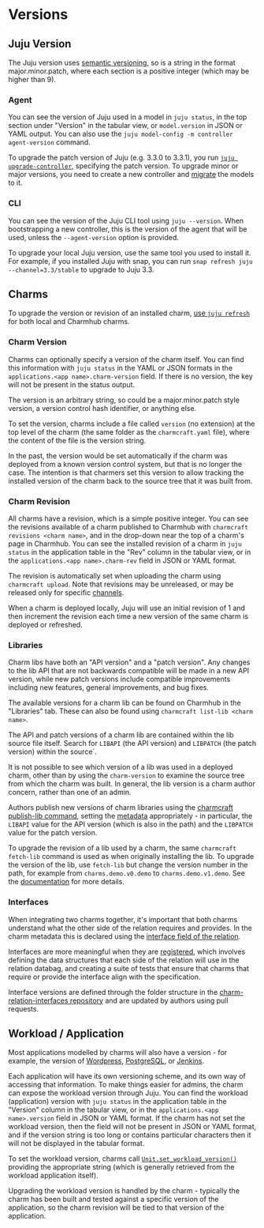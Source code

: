 # Versions

## Juju Version

The Juju version uses [semantic versioning](https://semver.org/), so is a string in the format
major.minor.patch, where each section is a positive integer (which may be higher than 9).

### Agent

You can see the version of Juju used in a model in `juju status`, in the top section under
"Version" in the tabular view, or `model.version` in JSON or YAML output. You can also use the
`juju model-config -m controller agent-version` command.

To upgrade the patch version of Juju (e.g. 3.3.0 to 3.3.1), you run
[`juju upgrade-controller`](https://juju.is/docs/juju/juju-upgrade-controller), specifying the
patch version. To upgrade minor or major versions, you need to create a new controller and
[migrate](https://juju.is/docs/juju/juju-migrate) the models to it.

### CLI

You can see the version of the Juju CLI tool using `juju --version`. When bootstrapping a new
controller, this is the version of the agent that will be used, unless the `--agent-version` option
is provided.

To upgrade your local Juju version, use the same tool you used to install it. For example, if you
installed Juju with snap, you can run `snap refresh juju --channel=3.3/stable` to upgrade to
Juju 3.3.

## Charms

To upgrade the version or revision of an installed charm,
[use `juju refresh`](https://juju.is/docs/juju/manage-charms#heading--update-a-charm) for both
local and Charmhub charms.

### Charm Version

Charms can optionally specify a version of the charm itself. You can find this information with
`juju status` in the YAML or JSON formats in the `applications.<app name>.charm-version` field. If
there is no version, the key will not be present in the status output.

The version is an arbitrary string, so could be a major.minor.patch style version, a version control
hash identifier, or anything else.

To set the version, charms include a file called `version` (no extension) at the top level of the
charm (the same folder as the `charmcraft.yaml` file), where the content of the file is the version
string.

In the past, the version would be set automatically if the charm was deployed from a known version
control system, but that is no longer the case. The intention is that charmers set this version to
allow tracking the installed version of the charm back to the source tree that it was built from.

### Charm Revision

All charms have a revision, which is a simple positive integer. You can see the revisions available
of a charm published to Charmhub with `charmcraft revisions <charm name>`, and in the drop-down near
the top of a charm's page in Charmhub. You can see the installed revision of a charm in
`juju status` in the application table in the "Rev" column in the tabular view, or in the
`applications.<app name>.charm-rev` field in JSON or YAML format.

The revision is automatically set when uploading the charm using `charmcraft upload`. Note that
revisions may be unreleased, or may be released only for specific
[channels](https://juju.is/docs/sdk/charmcraft-release).

When a charm is deployed locally, Juju will use an initial revision of 1 and then increment the
revision each time a new version of the same charm is deployed or refreshed.

### Libraries

Charm libs have both an "API version" and a "patch version". Any changes to the lib API that are not
backwards compatible will be made in a new API version, while new patch versions include compatible
improvements including new features, general improvements, and bug fixes.

The available versions for a charm lib can be found on Charmhub in the "Libraries" tab. These can
also be found using `charmcraft list-lib <charm name>`.

The API and patch versions of a charm lib are contained within the lib source file itself. Search
for `LIBAPI` (the API version) and `LIBPATCH` (the patch version) within the source`.

It is not possible to see which version of a lib was used in a deployed charm, other than by using
the `charm-version` to examine the source tree from which the charm was built. In general, the lib
version is a charm author concern, rather than one of an admin.

Authors publish new versions of charm libraries using the
[charmcraft publish-lib command](https://juju.is/docs/sdk/create-and-publish-a-charm-library#heading--update-a-charm-library),
setting the [metadata](https://juju.is/docs/sdk/library#heading--structure) appropriately - in
particular, the `LIBAPI` value for the API version (which is also in the path) and the `LIBPATCH`
value for the patch version.

To upgrade the revision of a lib used by a charm, the same `charmcraft fetch-lib` command is used
as when originally installing the lib. To upgrade the version of the lib, use `fetch-lib` but
change the version number in the path, for example from `charms.demo.v0.demo` to
`charms.demo.v1.demo`. See the
[documentation](https://juju.is/docs/sdk/find-and-use-a-charm-library#heading--update-a-charm-library)
for more details.

### Interfaces

When integrating two charms together, it's important that both charms understand what the other
side of the relation requires and provides. In the charm metadata this is declared using the
[interface field of the relation](https://juju.is/docs/sdk/charmcraft-yaml#heading--peers-provides-requires).

Interfaces are more meaningful when they are
[registered](https://juju.is/docs/sdk/register-an-interface), which involves defining the data
structures that each side of the relation will use in the relation databag, and creating a suite of
tests that ensure that charms that require or provide the interface align with the specification.

Interface versions are defined through the folder structure in the
[charm-relation-interfaces repository](https://github.com/canonical/charm-relation-interfaces/blob/main/interfaces/)
and are updated by authors using pull requests.

## Workload / Application

Most applications modelled by charms will also have a version - for example, the version of
[Wordpress](https://charmhub.io/wordpress-k8s), [PostgreSQL](https://charmhub.io/postgresql-k8s), or
[Jenkins](https://charmhub.io/jenkins).

Each application will have its own versioning scheme, and
its own way of accessing that information. To make things easier for admins, the charm can expose
the workload version through Juju. You can find the workload (application) version with
`juju status` in the application table in the "Version" column in the tabular view, or in the
`applications.<app name>.version` field in JSON or YAML format. If the charm has not set the
workload version, then the field will not be present in JSON or YAML format, and if the version
string is too long or contains particular characters then it will not be displayed in the tabular
format.

To set the workload version, charms call
[`Unit.set_workload_version()`](https://ops.readthedocs.io/en/latest/#ops.Unit.set_workload_version)
providing the appropriate string (which is generally retrieved from the workload application
itself).

Upgrading the workload version is handled by the charm - typically the charm has been built and
tested against a specific version of the application, so the charm revision will be tied to that
version of the application.
